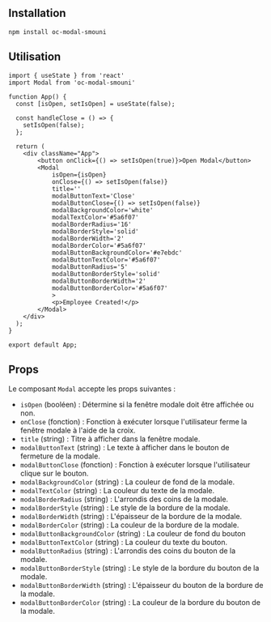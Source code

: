 ## Installation

`npm install oc-modal-smouni`

## Utilisation

```
import { useState } from 'react'
import Modal from 'oc-modal-smouni'

function App() {
  const [isOpen, setIsOpen] = useState(false);

  const handleClose = () => {
    setIsOpen(false);
  };

  return (
    <div className="App">
        <button onClick={() => setIsOpen(true)}>Open Modal</button>
        <Modal
            isOpen={isOpen} 
            onClose={() => setIsOpen(false)}
            title=''
            modalButtonText='Close'
            modalButtonClose={() => setIsOpen(false)}
            modalBackgroundColor='white'
            modalTextColor='#5a6f07'
            modalBorderRadius='16'
            modalBorderStyle='solid'
            modalBorderWidth='2'
            modalBorderColor='#5a6f07'
            modalButtonBackgroundColor='#e7ebdc'
            modalButtonTextColor='#5a6f07'
            modalButtonRadius='5'
            modalButtonBorderStyle='solid'
            modalButtonBorderWidth='2'
            modalButtonBorderColor='#5a6f07'
            >
            <p>Employee Created!</p>
        </Modal>
    </div>
  );
}

export default App;
```

## Props

Le composant `Modal` accepte les props suivantes :

- `isOpen` (booléen) : Détermine si la fenêtre modale doit être affichée ou non.
- `onClose` (fonction) : Fonction à exécuter lorsque l'utilisateur ferme la fenêtre modale à l'aide de la croix.
- `title` (string) : Titre à afficher dans la fenêtre modale.
- `modalButtonText` (string) : Le texte à afficher dans le bouton de fermeture de la modale.
- `modalButtonClose` (fonction) : Fonction à exécuter lorsque l'utilisateur clique sur le bouton.
- `modalBackgroundColor` (string) : La couleur de fond de la modale.
- `modalTextColor` (string) : La couleur du texte de la modale.
- `modalBorderRadius` (string) : L'arrondis des coins de la modale.
- `modalBorderStyle` (string) : Le style de la bordure de la modale.
- `modalBorderWidth` (string) : L'épaisseur de la bordure de la modale.
- `modalBorderColor` (string) : La couleur de la bordure de la modale.
- `modalButtonBackgroundColor` (string) : La couleur de fond du bouton
- `modalButtonTextColor` (string) : La couleur du texte du bouton.
- `modalButtonRadius` (string) : L'arrondis des coins du bouton de la modale.
- `modalButtonBorderStyle` (string) : Le style de la bordure du bouton de la modale.
- `modalButtonBorderWidth` (string) : L'épaisseur du bouton de la bordure de la modale.
- `modalButtonBorderColor` (string) : La couleur de la bordure du bouton de la modale.